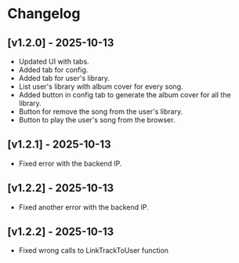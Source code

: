 # Changelog

## [v1.2.0] - 2025-10-13

- Updated UI with tabs.
- Added tab for config.
- Added tab for user's library.
- List user's library with album cover for every song.
- Added button in config tab to generate the album cover for all the library.
- Button for remove the song from the user's library.
- Button to play the user's song from the browser.

## [v1.2.1] - 2025-10-13

- Fixed error with the backend IP.

## [v1.2.2] - 2025-10-13

- Fixed another error with the backend IP.

## [v1.2.2] - 2025-10-13

- Fixed wrong calls to LinkTrackToUser function
